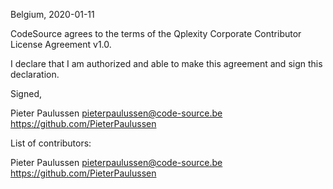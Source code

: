 Belgium, 2020-01-11

CodeSource agrees to the terms of the Qplexity Corporate Contributor License
Agreement v1.0.

I declare that I am authorized and able to make this agreement and sign this
declaration.

Signed,

Pieter Paulussen pieterpaulussen@code-source.be https://github.com/PieterPaulussen

List of contributors:

Pieter Paulussen pieterpaulussen@code-source.be https://github.com/PieterPaulussen
